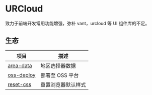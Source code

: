 # URCloud

致力于前端开发常用功能增强，弥补 vant，urcloud 等 UI 组件库的不足。

## 生态

| 项目                                                                             | 描述               |
| -------------------------------------------------------------------------------- | ------------------ |
| [area-data](https://github.com/zenonux/urcloud/tree/master/packages/area-data)   | 地区选择器数据     |
| [oss-deploy](https://github.com/zenonux/urcloud/tree/master/packages/oss-deploy) | 部署至 OSS 平台    |
| [reset-css](https://github.com/zenonux/urcloud/tree/master/packages/reset-css)   | 重置浏览器默认样式 |
